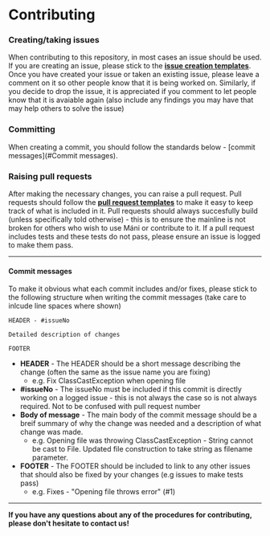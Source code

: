 # Contributing
### Creating/taking issues
When contributing to this repository, in most cases an issue should be used. If you are creating an issue, please stick to the **[issue creation templates](.github/ISSUE_TEMPLATE)**.
Once you have created your issue or taken an existing issue, please leave a comment on it so other people know that it is being worked on. Similarly, if you decide to drop the issue, it is appreciated if you comment to let people know that it is avaiable again (also include any findings you may have that may help others to solve the issue)

### Committing
When creating a commit, you should follow the standards below - [commit messages](#Commit messages).

### Raising pull requests
After making the necessary changes, you can raise a pull request. Pull requests should follow the **[pull request templates](.github/PULL_REQUEST_TEMPLATE)** to make it easy to keep track of what is included in it. Pull requests should always succesfully build (unless specifically told otherwise) - this is to ensure the mainline is not broken for others who wish to use Máni or contribute to it.
If a pull request includes tests and these tests do not pass, please ensure an issue is logged to make them pass.

---
#### Commit messages
To make it obvious what each commit includes and/or fixes, please stick to the following structure when writing the commit messages (take care to inlcude line spaces where shown)


    HEADER - #issueNo

    Detailed description of changes

    FOOTER

- **HEADER** - The HEADER should be a short message describing the change (often the same as the issue name you are fixing)
  - e.g. Fix ClassCastException when opening file
- **#issueNo** - The issueNo must be included if this commit is directly working on a logged issue - this is not always the case so is not always required. Not to be confused with pull request number
- **Body of message** - The main body of the commit message should be a breif summary of why the change was needed and a description of what change was made.
  - e.g. Opening file was throwing ClassCastException - String cannot be cast to File. Updated file construction to take string as filename parameter.
- **FOOTER** - The FOOTER should be included to link to any other issues that should also be fixed by your changes (e.g issues to make tests pass)
  - e.g. Fixes - "Opening file throws error" (#1)


---
**If you have any questions about any of the procedures for contributing, please don't hesitate to contact us!**

